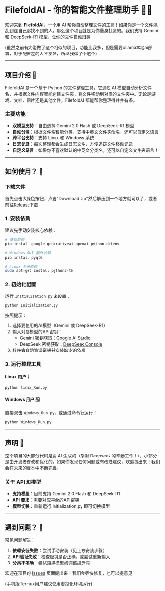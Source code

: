 # FilefoldAI - 你的智能文件整理助手 📂✨

欢迎来到 **FilefoldAI**，一个用 AI 帮你自动整理文件的工具！如果你是一个文件混乱到连自己都找不到的人，那么这个项目就是为你量身打造的。我们支持 Gemini 和 DeepSeek-R1 模型，让你的文件自动归类

(虽然之前有大佬做了这个相似的项目，功能比我多，但是需要ollama本地ai部署，对于配置差的人不友好，所以我做了个这个)

---

## 项目介绍 🚀

FilefoldAI 是一个基于 Python 的文件整理工具，它通过 AI 模型自动分析文件名，并根据文件内容智能创建文件夹，将文件移动到对应的文件夹中。无论是游戏、文档、图片还是其他文件，FilefoldAI 都能帮你整理得井井有条。

### 主要功能：
- **双模型支持**：自由选择 Gemini 2.0 Flash 或 DeepSeek-R1 模型
- **自动分类**：根据文件名智能分类，支持中英文文件夹命名，还可以自定义语言
- **跨平台支持**：支持 Linux 和 Windows 系统
- **日志记录**：每次整理都会生成日志文件，方便追踪文件移动记录
- **自定义语言**：如果你不喜欢默认的中英文分类名，还可以自定义文件夹语言！

---

## 如何使用？ 🤔
### 下载文件
首先点击大绿色按钮，点击"Download zip"然后解压到一个地方就可以了，或者前往[Release](https://github.com/Eatgrapes/FilefoldAI/releases)下载

### 1. 安装依赖
建议先手动安装核心依赖：

```bash
# 基础依赖
pip install google-generativeai openai python-dotenv

# Windows GUI 额外依赖
pip install pyqt6

# Linux 系统依赖
sudo apt-get install python3-tk
```

### 2. 初始化配置
运行 `Initialization.py` 来设置：

```bash
python Initialization.py
```

按照提示：
1. 选择要使用的AI模型（Gemini 或 DeepSeek-R1）
2. 输入对应模型的API密钥：
   - Gemini 密钥获取：[Google AI Studio](https://aistudio.google.com/apikey)
   - DeepSeek 密钥获取：[DeepSeek Console](https://api.deepseek.com)
3. 程序会自动验证密钥并安装缺少的依赖

### 3. 运行整理工具

#### Linux 用户 🐧
```bash
python linux_Run.py
```

#### Windows 用户 🪟
直接双击 `Windows_Run.py`，或通过命令行运行：
```bash
python Windows_Run.py
```

---

## 声明 📜

这个项目的大部分代码是由 AI 生成的（感谢 Deepseek 的辛勤工作！），小部分是由开发者修改和优化的。如果你发现任何问题或有改进建议，欢迎提出来！我们会在未来的版本中不断完善。

### 关于 API 和模型
- **支持模型**：目前支持 Gemini 2.0 Flash 和 DeepSeek-R1
- **API 要求**：需要对应平台的API密钥
- **模型切换**：重新运行 Initialization.py 即可切换模型

---

## 遇到问题？ 🐛

常见问题解决：
1. **依赖安装失败**：尝试手动安装（见上方安装步骤）
2. **API验证失败**：检查密钥是否正确，或尝试重新输入
3. **分类不准确**：尝试更换模型或调整提示词

欢迎在项目的 [Issues](https://github.com/Eatgrapes/FilefoldAI/issues) 页面提出来！我们会尽快修复，也可以提意见

(手机版Termux用户建议使用虚拟化环境运行)

